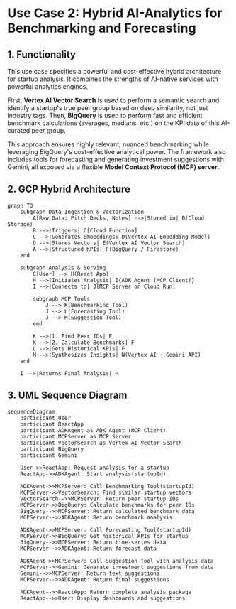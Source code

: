 # Use Case 2: Hybrid AI-Analytics for Benchmarking and Forecasting

## 1. Functionality

This use case specifies a powerful and cost-effective hybrid architecture for startup analysis. It combines the strengths of AI-native services with powerful analytics engines.

First, **Vertex AI Vector Search** is used to perform a semantic search and identify a startup's true peer group based on deep similarity, not just industry tags. Then, **BigQuery** is used to perform fast and efficient benchmark calculations (averages, medians, etc.) on the KPI data of this AI-curated peer group. 

This approach ensures highly relevant, nuanced benchmarking while leveraging BigQuery's cost-effective analytical power. The framework also includes tools for forecasting and generating investment suggestions with Gemini, all exposed via a flexible **Model Context Protocol (MCP) server**.

## 2. GCP Hybrid Architecture

```mermaid
graph TD
    subgraph Data Ingestion & Vectorization
        A[Raw Data: Pitch Decks, Notes] -->|Stored in| B(Cloud Storage)
        B -->|Triggers| C[Cloud Function]
        C -->|Generates Embeddings| D(Vertex AI Embedding Model)
        D -->|Stores Vectors| E(Vertex AI Vector Search)
        A -->|Structured KPIs| F(BigQuery / Firestore)
    end

    subgraph Analysis & Serving
        G[User] --> H(React App)
        H -->|Initiates Analysis| I{ADK Agent (MCP Client)}
        I -->|Connects to| J[MCP Server on Cloud Run]
        
        subgraph MCP Tools
            J --> K(Benchmarking Tool)
            J --> L(Forecasting Tool)
            J --> M(Suggestion Tool)
        end

        K -->|1. Find Peer IDs| E
        K -->|2. Calculate Benchmarks| F
        L -->|Gets Historical KPIs| F
        M -->|Synthesizes Insights| N(Vertex AI - Gemini API)
    end

    I -->|Returns Final Analysis| H
```

## 3. UML Sequence Diagram

```mermaid
sequenceDiagram
    participant User
    participant ReactApp
    participant ADKAgent as ADK Agent (MCP Client)
    participant MCPServer as MCP Server
    participant VectorSearch as Vertex AI Vector Search
    participant BigQuery
    participant Gemini

    User->>ReactApp: Request analysis for a startup
    ReactApp->>ADKAgent: Start analysis(startupId)

    ADKAgent->>MCPServer: Call Benchmarking Tool(startupId)
    MCPServer->>VectorSearch: Find similar startup vectors
    VectorSearch-->>MCPServer: Return peer startup IDs
    MCPServer->>BigQuery: Calculate benchmarks for peer IDs
    BigQuery-->>MCPServer: Return calculated benchmark data
    MCPServer-->>ADKAgent: Return benchmark analysis

    ADKAgent->>MCPServer: Call Forecasting Tool(startupId)
    MCPServer->>BigQuery: Get historical KPIs for startup
    BigQuery-->>MCPServer: Return time-series data
    MCPServer-->>ADKAgent: Return forecast data

    ADKAgent->>MCPServer: Call Suggestion Tool with analysis data
    MCPServer->>Gemini: Generate investment suggestions from data
    Gemini-->>MCPServer: Return text suggestions
    MCPServer-->>ADKAgent: Return final suggestions

    ADKAgent-->>ReactApp: Return complete analysis package
    ReactApp-->>User: Display dashboards and suggestions
```
